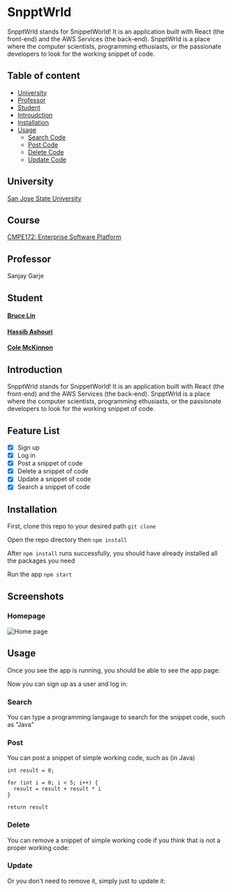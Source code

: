 # SnpptWrld

SnpptWrld stands for SnippetWorld! It is an application built with React (the front-end) and the AWS Services (the back-end). SnpptWrld is a place where the computer scientists, programming ethusiasts, or the passionate developers to look for the working snippet of code.

## Table of content

- [University](#university)
- [Professor](#professor)
- [Student](#student)
- [Introudction](#student)
- [Installation](#installation)
- [Usage](#usage)
    - [Search Code](#search)
    - [Post Code](#post)
    - [Delete Code](#delete)
    - [Update Code](#update)

## University
[San Jose State University](http://www.sjsu.edu)

## Course
[CMPE172: Enterprise Software Platform](http://info.sjsu.edu/web-dbgen/catalog/courses/CMPE172.html)

## Professor
Sanjay Garje

## Student
#### [Bruce Lin](https://www.linkedin.com/in/bruce-lin1218)
#### [Hassib Ashouri](https://www.linkedin.com/in/hassib-ashouri)
#### [Cole McKinnon](https://www.linkedin.com/in/colemckinnon)


## Introduction
SnpptWrld stands for SnippetWorld! It is an application built with React (the front-end) and the AWS Services (the back-end). SnpptWrld is a place where the computer scientists, programming ethusiasts, or the passionate developers to look for the working snippet of code.

## Feature List
- [x] Sign up
- [x] Log in
- [x] Post a snippet of code
- [x] Delete a snippet of code
- [x] Update a snippet of code
- [x] Search a snippet of code

## Installation

First, clone this repo to your desired path
`git clone` 

Open the repo directory then
`npm install`

After `npm install` runs successfully, you should have already installed all the packages you need

Run the app
`npm start`

## Screenshots
### Homepage
![Home page](https://drive.google.com/file/d/1s9t_9uOTbd3wS_ci-SgHfDntUAopqtLj/view?usp=sharing)

## Usage

Once you see the app is running, you should be able to see the app page:


Now you can sign up as a user and log in:



### Search
You can type a programming langauge to search for the snippet code, such as "Java"

### Post
You can post a snippet of simple working code, such as (in Java)
```
int result = 0;

for (int i = 0; i < 5; i++) {
  result = result + result * i
}

return result
```

### Delete
You can remove a snippet of simple working code if you think that is not a proper working code:


### Update
Or you don't need to remove it, simply just to update it:

